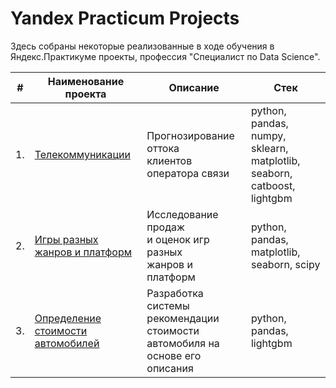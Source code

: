 # Yandex Practicum Projects
Здесь собраны некоторые реализованные в ходе обучения в Яндекс.Практикуме проекты, профессия "Специалист по Data Science".

| #    | Наименование проекта                | Описание                                                     | Стек                                                         |
| ---- | ------------------------------------------------------------ | ------------------------------------------------------------ | ------------------------------------------------------------ |
| 1.   | [Телекоммуникации](https://github.com/tananyushka/portfolio/blob/master/telecommunications/telecommunications.ipynb) | Прогнозирование оттока <br/> клиентов оператора связи | python, pandas, numpy, sklearn, matplotlib, seaborn, catboost, lightgbm       |
| 2.   | [Игры разных жанров и платформ](https://github.com/tananyushka/portfolio/blob/master/games/games.ipynb) | Исследование продаж <br/> и оценок игр разных <br/> жанров и платформ | python, pandas, matplotlib, seaborn, scipy       |
| 3.   | [Определение стоимости автомобилей](https://github.com/tananyushka/portfolio/blob/master/cars/cars.ipynb) | Разработка системы<br/>  рекомендации стоимости <br/> автомобиля на основе его описания | python, pandas, lightgbm       |
